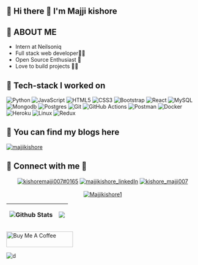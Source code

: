 ## 🔗 Hi there 👋 I'm Majji kishore  

## 🔗 ABOUT ME
- Intern at Neilsoniq 
- Full  stack web  developer👨‍💻
- Open Source Enthusiast 🙌	
- Love to build projects 👨‍🔧

## 🔗 Tech-stack I worked on 

![Python](https://img.shields.io/badge/python-3670A0?style=for-the-badge&logo=python&logoColor=ffdd54)
![JavaScript](https://img.shields.io/badge/javascript-%23323330.svg?style=for-the-badge&logo=javascript&logoColor=%23F7DF1E)
![HTML5](https://img.shields.io/badge/html5-%23E34F26.svg?style=for-the-badge&logo=html5&logoColor=white)
![CSS3](https://img.shields.io/badge/css3-%231572B6.svg?style=for-the-badge&logo=css3&logoColor=white)
![Bootstrap](https://img.shields.io/badge/bootstrap-%23563D7C.svg?style=for-the-badge&logo=bootstrap&logoColor=white)
![React](https://img.shields.io/badge/react-%2320232a.svg?style=for-the-badge&logo=react&logoColor=%2361DAFB)
![MySQL](https://img.shields.io/badge/mysql-%2300f.svg?style=for-the-badge&logo=mysql&logoColor=white)
![Mongodb](https://img.shields.io/badge/mongodb-%2400f.svg?style=for-the-badge&logo=mongodb&logoColor=white)
![Postgres](https://img.shields.io/badge/postgres-%23316192.svg?style=for-the-badge&logo=postgresql&logoColor=white)
![Git](https://img.shields.io/badge/git-%23F05033.svg?style=for-the-badge&logo=git&logoColor=white) ![GitHub
Actions](https://img.shields.io/badge/githubactions-%232671E5.svg?style=for-the-badge&logo=githubactions&logoColor=white)
![Postman](https://img.shields.io/badge/Postman-FF6C37?style=for-the-badge&logo=postman&logoColor=white)
![Docker](https://img.shields.io/badge/docker-%230db7ed.svg?style=for-the-badge&logo=docker&logoColor=white)
![Heroku](https://img.shields.io/badge/heroku-%23430098.svg?style=for-the-badge&logo=heroku&logoColor=white)
![Linux](https://img.shields.io/badge/Linux-FCC624?style=for-the-badge&logo=linux&logoColor=black)
![Redux](https://img.shields.io/badge/Redux-FCC64?style=for-the-badge&logo=redux&logoColor=black)


## 🔗 You can find my blogs here 
 <a href="https://majjikishore007.hashnode.dev/" target="blank"><img align="center"
            src="https://img.shields.io/badge/HashNode-7289DA?style=for-the-badge&logo=HashNode&logoColor=Blue"
            alt="majjikishore" /></a>

## 🔗 Connect with me 💬
<p align="center">
    <a href="https://discordapp.com/users/kishoremajji007#0165/" target="blank"><img align="center"
            src="https://img.shields.io/badge/Discord-7289DA?style=for-the-badge&logo=discord&logoColor=white"
            alt="kishoremajji007#0165" /></a>
    <a href="http://linkedin.com/in/majji-kishore-ab18a9195" target="blank"><img align="center"
            src="https://img.shields.io/badge/LinkedIn-0077B5?style=for-the-badge&logo=linkedin&logoColor=white"
            alt="majjikishore_linkedIn" /></a>
    <a href="https://www.instagram.com/kishore_majji007/" target="blank"><img align="center"
            src="https://img.shields.io/badge/Instagram-E4405F?style=for-the-badge&logo=instagram&logoColor=white"
            alt="kishore_majji007" /></a>
    <br />
    <br />
    <a href="https://twitter.com/Majjikishore1" target="blank"><img
            src="https://img.shields.io/twitter/follow/Majjikishore1?logo=twitter&style=for-the-badge"
            alt="Majjikishore1" /></a>
</p>

| ![Github Stats](https://github-readme-stats.vercel.app/api?username=majjikishore007&count_private=true&include_all_commits&show_icons=true&theme=react)         | <p align="center"><img align="center" src="http://github-readme-streak-stats.herokuapp.com?user=majjikishore007&theme=react" />              |
| --------------------- | ------------------------- |

<a href="https://www.buymeacoffee.com/majjikishore" target="_blank"><img src="https://cdn.buymeacoffee.com/buttons/default-orange.png" alt="Buy Me A Coffee" height="41" width="174"></a>
 
![d](https://visitor-badge.laobi.icu/badge?page_id=majjikishore007)
